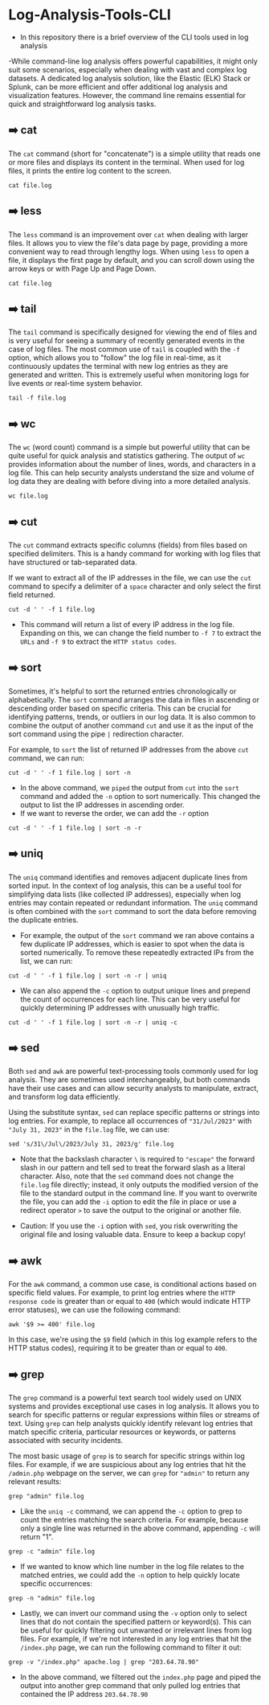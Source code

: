 # Log-Analysis-Tools-CLI
- In this repository there is a brief overview of the CLI tools used in log analysis

-While command-line log analysis offers powerful capabilities, it might only suit some scenarios, especially when dealing with vast and complex log datasets. A dedicated log analysis solution, like the Elastic 
 (ELK) Stack or Splunk, can be more efficient and offer additional log analysis and visualization features. However, the command line remains essential for quick and straightforward log analysis tasks.

## ➡️ cat 

The ```cat``` command (short for "concatenate") is a simple utility that reads one or more files and displays its content in the terminal. When used for log files, it prints the entire log content to the screen.

```
cat file.log
```

## ➡️ less

The ```less``` command is an improvement over ```cat``` when dealing with larger files. It allows you to view the file's data page by page, providing a more convenient way to read through lengthy logs. When using ```less``` to open a file, it displays the first page by default, and you can scroll down using the arrow keys or with Page Up and Page Down.

```
cat file.log
```

## ➡️ tail

The ```tail``` command is specifically designed for viewing the end of files and is very useful for seeing a summary of recently generated events in the case of log files. The most common use of ```tail``` is coupled with the ```-f``` option, which allows you to "follow" the log file in real-time, as it continuously updates the terminal with new log entries as they are generated and written. This is extremely useful when monitoring logs for live events or real-time system behavior.

```
tail -f file.log
```
## ➡️ wc

The ```wc``` (word count) command is a simple but powerful utility that can be quite useful for quick analysis and statistics gathering. The output of ```wc``` provides information about the number of lines, words, and characters in a log file. This can help security analysts understand the size and volume of log data they are dealing with before diving into a more detailed analysis.

```
wc file.log
```

## ➡️ cut

The ```cut``` command extracts specific columns (fields) from files based on specified delimiters. This is a handy command for working with log files that have structured or tab-separated data.

If we want to extract all of the IP addresses in the file, we can use the ```cut``` command to specify a delimiter of a ```space``` character and only select the first field returned.

```
cut -d ' ' -f 1 file.log
```
- This command will return a list of every IP address in the log file. Expanding on this, we can change the field number to ```-f 7``` to extract the ```URLs``` and ```-f 9``` to extract the ```HTTP status codes```.

## ➡️ sort

Sometimes, it's helpful to sort the returned entries chronologically or alphabetically. The ```sort``` command arranges the data in files in ascending or descending order based on specific criteria. This can be crucial for identifying patterns, trends, or outliers in our log data. It is also common to combine the output of another command ```cut``` and use it as the input of the sort command using the pipe ```|``` redirection character.

For example, to ```sort``` the list of returned IP addresses from the above ```cut``` command, we can run:

```
cut -d ' ' -f 1 file.log | sort -n
```
- In the above command, we ```piped``` the output from ```cut``` into the ```sort``` command and added the ```-n``` option to sort numerically. This changed the output to list the IP addresses in ascending order.
- If we want to reverse the order, we can add the ```-r``` option
```
cut -d ' ' -f 1 file.log | sort -n -r
```
## ➡️ uniq

The ```uniq``` command identifies and removes adjacent duplicate lines from sorted input. In the context of log analysis, this can be a useful tool for simplifying data lists (like collected IP addresses), especially when log entries may contain repeated or redundant information. The ```uniq``` command is often combined with the ```sort``` command to sort the data before removing the duplicate entries.

- For example, the output of the ```sort``` command we ran above contains a few duplicate IP addresses, which is easier to spot when the data is sorted numerically. To remove these repeatedly extracted IPs from the list, we can run:

```
cut -d ' ' -f 1 file.log | sort -n -r | uniq
```
- We can also append the ```-c``` option to output unique lines and prepend the count of occurrences for each line. This can be very useful for quickly determining IP addresses with unusually high traffic.
```
cut -d ' ' -f 1 file.log | sort -n -r | uniq -c
```

## ➡️ sed

Both ```sed``` and ```awk``` are powerful text-processing tools commonly used for log analysis. They are sometimes used interchangeably, but both commands have their use cases and can allow security analysts to manipulate, extract, and transform log data efficiently.

Using the substitute syntax, ```sed``` can replace specific patterns or strings into log entries. For example, to replace all occurrences of ```"31/Jul/2023"``` with ```"July 31, 2023"``` in the ```file.log``` file, we can use:
```
sed 's/31\/Jul\/2023/July 31, 2023/g' file.log
```
- Note that the backslash character ```\``` is required to ```"escape"``` the forward slash in our pattern and tell sed to treat the forward slash as a literal character. Also, note that the ```sed``` command does not change the ```file.log``` file directly; instead, it only outputs the modified version of the file to the standard output in the command line. If you want to overwrite the file, you can add the ```-i``` option to edit the file in place or use a redirect operator ```>``` to save the output to the original or another file.

- Caution: If you use the ```-i``` option with ```sed```, you risk overwriting the original file and losing valuable data. Ensure to keep a backup copy!

## ➡️ awk

For the ```awk``` command, a common use case, is conditional actions based on specific field values. For example, to print log entries where the ```HTTP response code``` is greater than or equal to ```400``` (which would indicate HTTP error statuses), we can use the following command:

```
awk '$9 >= 400' file.log
```
In this case, we're using the ```$9``` field (which in this log example refers to the HTTP status codes), requiring it to be greater than or equal to ```400```.

## ➡️ grep

The ```grep``` command is a powerful text search tool widely used on UNIX systems and provides exceptional use cases in log analysis. It allows you to search for specific patterns or regular expressions within files or streams of text. Using ```grep``` can help analysts quickly identify relevant log entries that match specific criteria, particular resources or keywords, or patterns associated with security incidents.

The most basic usage of ```grep``` is to search for specific strings within log files. For example, if we are suspicious about any log entries that hit the ```/admin.php``` webpage on the server, we can ```grep``` for ```"admin"``` to return any relevant results:

```
grep "admin" file.log
```
- Like the ```uniq -c``` command, we can append the ```-c``` option to grep to count the entries matching the search criteria. For example, because only a single line was returned in the above command, appending ```-c``` will return "1".
```
grep -c "admin" file.log
```
- If we wanted to know which line number in the log file relates to the matched entries, we could add the ```-n``` option to help quickly locate specific occurrences:
```
grep -n "admin" file.log
```
- Lastly, we can invert our command using the ```-v``` option only to select lines that do not contain the specified pattern or keyword(s). This can be useful for quickly filtering out unwanted or irrelevant lines from log files. For example, if we're not interested in any log entries that hit the ```/index.php``` page, we can run the following command to filter it out:
```
grep -v "/index.php" apache.log | grep "203.64.78.90"
```
- In the above command, we filtered out the ```index.php``` page and piped the output into another grep command that only pulled log entries that contained the IP address ```203.64.78.90```
  

